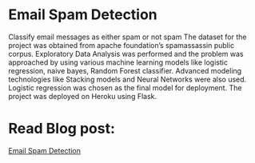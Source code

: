 # Email Spam Detection
Classify email messages as either spam or not spam
The dataset for the project was obtained from apache foundation’s spamassassin public corpus. Exploratory Data Analysis was performed and the problem was approached by using various machine learning models like logistic regression, naive bayes, Random Forest classifier. Advanced modeling technologies like Stacking models and Neural Networks were also used. Logistic regression was chosen as the final model for deployment.
The project was deployed on Heroku using Flask.
# Read Blog post:
[Email Spam Detection](https://ankitbhat.github.io/EmailSpamDetection/)
